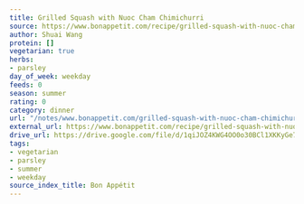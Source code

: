 ```yaml
---
title: Grilled Squash with Nuoc Cham Chimichurri
source: https://www.bonappetit.com/recipe/grilled-squash-with-nuoc-cham-chimichurri
author: Shuai Wang
protein: []
vegetarian: true
herbs:
- parsley
day_of_week: weekday
feeds: 0
season: summer
rating: 0
category: dinner
url: "/notes/www.bonappetit.com/grilled-squash-with-nuoc-cham-chimichurri.html"
external_url: https://www.bonappetit.com/recipe/grilled-squash-with-nuoc-cham-chimichurri
drive_url: https://drive.google.com/file/d/1qiJOZ4KWG4OO0o30BCl1XKKyGe7ECP14/view?usp=drive_link
tags:
- vegetarian
- parsley
- summer
- weekday
source_index_title: Bon Appétit
---
```



